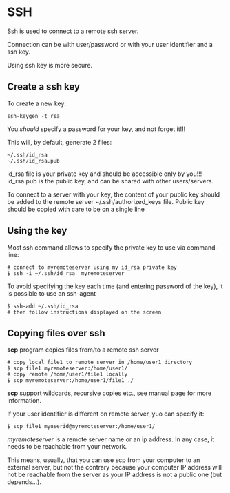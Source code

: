 # SSH

Ssh is used to connect to a remote ssh server.

Connection can be with user/password or with your user identifier and a ssh key.

Using ssh key is more secure.

## Create a ssh key

To create a new key:

    ssh-keygen -t rsa

You *should* specify a password for your key, and not forget it!!!

This will, by default, generate 2 files:

    ~/.ssh/id_rsa
    ~/.ssh/id_rsa.pub

id_rsa file is your private key and should be accessible only by you!!!
id_rsa.pub is the public key, and can be shared with other users/servers.

To connect to a server with your key, the content of your public key should
be added to the remote server ~/.ssh/authorized_keys file.
Public key should be copied with care to be on a single line

## Using the key

Most ssh command allows to specify the private key to use via command-line:

    # connect to myremoteserver using my id_rsa private key
    $ ssh -i ~/.ssh/id_rsa  myremoteserver

To avoid specifying the key each time (and entering password of the key),
it is possible to use an ssh-agent

    $ ssh-add ~/.ssh/id_rsa
    # then follow instructions displayed on the screen

## Copying files over ssh

**scp** program copies files from/to a remote ssh server

    # copy local file1 to remote server in /home/user1 directory
    $ scp file1 myremoteserver:/home/user1/
    # copy remote /home/user1/file1 locally
    $ scp myremoteserver:/home/user1/file1 ./

**scp** support wildcards, recursive copies etc.,
see manual page for more information.

If your user identifier is different on remote server, yuo can specify it:

    $ scp file1 myuserid@myremoteserver:/home/user1/

*myremoteserver* is a remote server name or an ip address. In any case,
it needs to be reachable from your network.

This means, usually, that you can use scp from your computer to an external server, but not the
contrary because your computer IP address will not be reachable from the server as your IP address
is not a public one (but depends...).